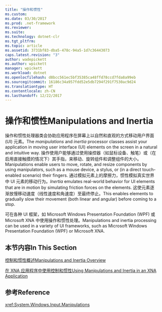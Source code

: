 ```yaml
---
title: "操作和惯性"
ms.custom: 
ms.date: 03/30/2017
ms.prod: .net-framework
ms.reviewer: 
ms.suite: 
ms.technology: dotnet-clr
ms.tgt_pltfrm: 
ms.topic: article
ms.assetid: 3731bf83-dba5-478c-94a5-1d7c36443073
caps.latest.revision: "3"
author: wadepickett
ms.author: wpickett
manager: wpickett
ms.workload: dotnet
ms.openlocfilehash: d8bcc561ec5bf35385ca48ffd78ccd7fda8a99eb
ms.sourcegitcommit: 16186c34a957fdd52e5db7294f291f7530ac9d24
ms.translationtype: HT
ms.contentlocale: zh-CN
ms.lasthandoff: 12/22/2017
---
```

# <a name="manipulations-and-inertia"></a><span data-ttu-id="fe17a-102">操作和惯性</span><span class="sxs-lookup"><span data-stu-id="fe17a-102">Manipulations and Inertia</span></span>
<span data-ttu-id="fe17a-103">操作和惯性处理器类会协助应用程序在屏幕上以自然和直观的方式移动用户界面 (UI) 元素。</span><span class="sxs-lookup"><span data-stu-id="fe17a-103">The *manipulations* and *inertia* processor classes assist your application in moving user interface (UI) elements on the screen in a natural and intuitive way.</span></span> <span data-ttu-id="fe17a-104">操作使用户能够通过使用操控器（如鼠标设备、触笔）或（在启用直接触摸的情况下）其手指，来移动、旋转组件和调整组件的大小。</span><span class="sxs-lookup"><span data-stu-id="fe17a-104">Manipulations enable users to move, rotate, and resize components by using manipulators, such as a mouse device, a stylus, or (in a direct touch-enabled scenario) their fingers.</span></span> <span data-ttu-id="fe17a-105">通过模拟元素上的摩擦力，惯性模拟真实世界中 UI 元素的移动行为。</span><span class="sxs-lookup"><span data-stu-id="fe17a-105">*Inertia* emulates real-world behavior for UI elements that are in motion by simulating friction forces on the elements.</span></span> <span data-ttu-id="fe17a-106">这使元素逐渐放慢移动速度（线性速度和角速度）至最终停止。</span><span class="sxs-lookup"><span data-stu-id="fe17a-106">This enables elements to gradually slow their movement (both linear and angular) before coming to a stop.</span></span>  
  
 <span data-ttu-id="fe17a-107">可在各种 UI 框架，如 Microsoft Windows Presentation Foundation (WPF) 或 Microsoft XNA 中使用操作和惯性处理。</span><span class="sxs-lookup"><span data-stu-id="fe17a-107">Manipulations and inertia processing can be used in a variety of UI frameworks, such as Microsoft Windows Presentation Foundation (WPF) or Microsoft XNA.</span></span>  
  
## <a name="in-this-section"></a><span data-ttu-id="fe17a-108">本节内容</span><span class="sxs-lookup"><span data-stu-id="fe17a-108">In This Section</span></span>  
 [<span data-ttu-id="fe17a-109">控制和惯性概述</span><span class="sxs-lookup"><span data-stu-id="fe17a-109">Manipulations and Inertia Overview</span></span>](../../../docs/framework/common-client-technologies/manipulations-and-inertia-overview.md)  
  
 [<span data-ttu-id="fe17a-110">在 XNA 应用程序中使用控制和惯性</span><span class="sxs-lookup"><span data-stu-id="fe17a-110">Using Manipulations and Inertia in an XNA Application</span></span>](../../../docs/framework/common-client-technologies/use-manipulations-and-inertia-in-an-xna-application.md)  
  
## <a name="reference"></a><span data-ttu-id="fe17a-111">参考</span><span class="sxs-lookup"><span data-stu-id="fe17a-111">Reference</span></span>  
 <xref:System.Windows.Input.Manipulations>
